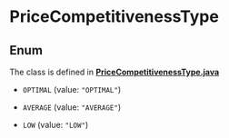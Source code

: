 

# PriceCompetitivenessType

## Enum

The class is defined in **[PriceCompetitivenessType.java](../../src/main/java/org/openapitools/model/PriceCompetitivenessType.java)**


* `OPTIMAL` (value: `"OPTIMAL"`)

* `AVERAGE` (value: `"AVERAGE"`)

* `LOW` (value: `"LOW"`)



